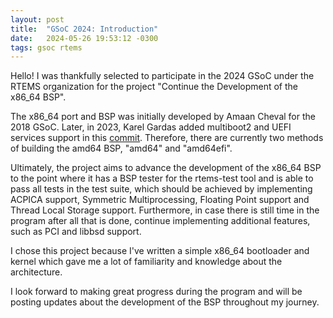 ```yaml
---
layout: post
title:  "GSoC 2024: Introduction"
date:   2024-05-26 19:53:12 -0300
tags: gsoc rtems
---
```

Hello! I was thankfully selected to participate in the 2024 GSoC under the RTEMS organization for the project "Continue the Development of the x86_64 BSP".

The x86_64 port and BSP was initially developed by Amaan Cheval for the 2018 GSoC. Later, in 2023, Karel Gardas added multiboot2 and UEFI services support in this [commit][commit]. Therefore, there are currently two methods of building the amd64 BSP, "amd64" and "amd64efi".

Ultimately, the project aims to advance the development of the x86_64 BSP to the point where it has a BSP tester for the rtems-test tool and is able to pass all tests in the test suite, which should be achieved by implementing ACPICA support, Symmetric Multiprocessing, Floating Point support and Thread Local Storage support. Furthermore, in case there is still time in the program after all that is done, continue implementing additional features, such as PCI and libbsd support.

I chose this project because I've written a simple x86_64 bootloader and kernel which gave me a lot of familiarity and knowledge about the architecture.

I look forward to making great progress during the program and will be posting updates about the development of the BSP throughout my journey.

[commit]: https://gitlab.rtems.org/rtems/rtos/rtems/-/commit/bf53ff2de2c2dab5b3e2186eac5310e78b38e413
